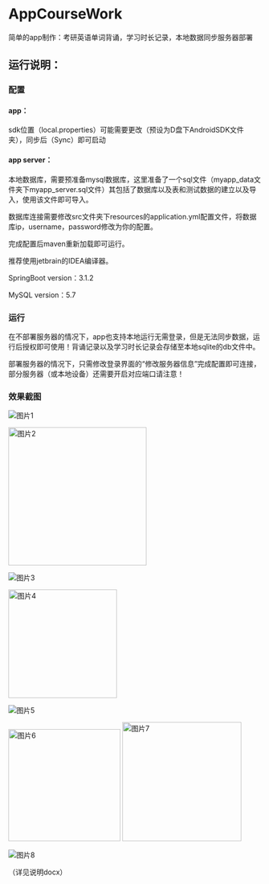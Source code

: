 # AppCourseWork

简单的app制作：考研英语单词背诵，学习时长记录，本地数据同步服务器部署

## 运行说明：

### 配置

#### app：

sdk位置（local.properties）可能需要更改（预设为D盘下AndroidSDK文件夹），同步后（Sync）即可启动

#### app server：

本地数据库，需要预准备mysql数据库，这里准备了一个sql文件（myapp_data文件夹下myapp_server.sql文件）其包括了数据库以及表和测试数据的建立以及导入，使用该文件即可导入。

数据库连接需要修改src文件夹下resources的application.yml配置文件，将数据库ip，username，password修改为你的配置。

完成配置后maven重新加载即可运行。

推荐使用jetbrain的IDEA编译器。

SpringBoot version：3.1.2

MySQL version：5.7

### 运行

在不部署服务器的情况下，app也支持本地运行无需登录，但是无法同步数据，运行后授权即可使用！背诵记录以及学习时长记录会存储至本地sqlite的db文件中。

部署服务器的情况下，只需修改登录界面的“修改服务器信息”完成配置即可连接，部分服务器（或本地设备）还需要开启对应端口请注意！

### 效果截图

![图片1](https://github.com/user-attachments/assets/fa161530-c2bb-44a4-9246-88a21ada0d4e)

<img width="275" alt="图片2" src="https://github.com/user-attachments/assets/08a2b47f-79e9-4049-806a-ec86214b80cc" />

![图片3](https://github.com/user-attachments/assets/c41e94f6-3d32-49c1-8a08-149f05efb2a8)

<img width="216" alt="图片4" src="https://github.com/user-attachments/assets/2f964341-f7fc-4fb1-ac75-ae3c3a85ea04" />

![图片5](https://github.com/user-attachments/assets/1371a4c8-8ac8-4f97-8346-b6d6086d0a1c)

<img width="223" alt="图片6" src="https://github.com/user-attachments/assets/85606306-8591-4a44-b2bb-d1ad216c149b" />

<img width="237" alt="图片7" src="https://github.com/user-attachments/assets/68618b1c-c01b-435f-852b-7fc10aef725a" />

![图片8](https://github.com/user-attachments/assets/dc90972b-a1fc-4b78-9e8b-7ca7cc47de8b)

（详见说明docx）
